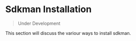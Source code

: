 # Sdkman Installation

>Under Development

This section will discuss the variour ways to install sdkman.